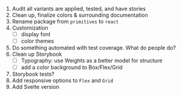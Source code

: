 1. Audit all variants are applied, tested, and have stories
1. Clean up, finalize colors & surrounding documentation
1. Rename package from `primitives` to `react`
1. Customization
   - [ ] display font
   - [ ] color themes
1. Do something automated with test coverage. What do people do?
1. Clean up Storybook
   - [ ] Typography: use Weights as a better model for structure
   - [ ] add a color background to Box/Flex/Grid
1. Storybook tests?
1. Add responsive options to `Flex` and `Grid`
1. Add Svelte version
